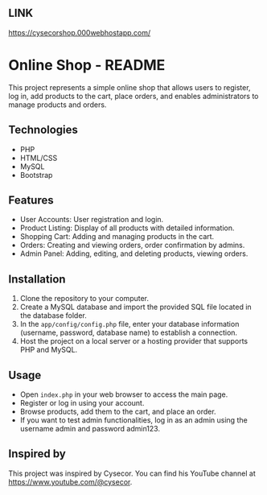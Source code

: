 ## LINK

https://cysecorshop.000webhostapp.com/

# Online Shop - README

This project represents a simple online shop that allows users to register, log in, add products to the cart, place orders, and enables administrators to manage products and orders.

## Technologies

- PHP
- HTML/CSS
- MySQL
- Bootstrap

## Features

- User Accounts: User registration and login.
- Product Listing: Display of all products with detailed information.
- Shopping Cart: Adding and managing products in the cart.
- Orders: Creating and viewing orders, order confirmation by admins.
- Admin Panel: Adding, editing, and deleting products, viewing orders.

## Installation

1. Clone the repository to your computer.
2. Create a MySQL database and import the provided SQL file located in the database folder.
3. In the `app/config/config.php` file, enter your database information (username, password, database name) to establish a connection.
4. Host the project on a local server or a hosting provider that supports PHP and MySQL.

## Usage

- Open `index.php` in your web browser to access the main page.
- Register or log in using your account.
- Browse products, add them to the cart, and place an order.
- If you want to test admin functionalities, log in as an admin using the username admin and password admin123.

## Inspired by

This project was inspired by Cysecor. You can find his YouTube channel at https://www.youtube.com/@cysecor.